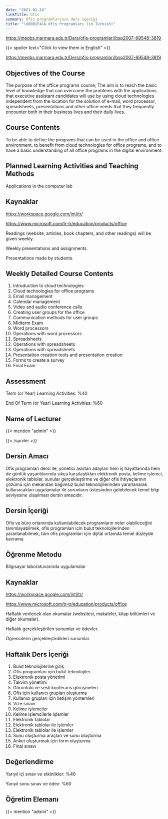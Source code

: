 ```yaml
---
date: "2021-01-24"
linkTitle: Ofis
summary: Ofis programlarının ders içeriği
title: "\U0001F4CA Ofis Programları (in Turkish)"
---
```

https://meobs.marmara.edu.tr/Ders/ofis-programlari/bsp2007-69548-3819

{{< spoiler text="Click to view them in English" >}}

https://meobs.marmara.edu.tr/Ders/ofis-programlari/bsp2007-69548-3819

## Objectives of the Course

The purpose of the office programs course; The aim is to reach the basic level of knowledge that can overcome the problems with the applications that executive assistant candidates will use by using cloud technologies independent from the location for the solution of e-mail, word processor, spreadsheets, presentations and other office needs that they frequently encounter both in their business lives and their daily lives.

## Course Contents

To be able to define the programs that can be used in the office and office environment, to benefit from cloud technologies for office programs, and to have a basic understanding of all office programs in the digital environment.

## Planned Learning Activities and Teaching Methods

Applications in the computer lab

## Kaynaklar 

https://workspace.google.com/intl/tr/

https://www.microsoft.com/tr-tr/education/products/office

Readings (website, articles, book chapters, and other readings) will be given weekly. 

Weekly presentations and assignments. 

Presentations made by students.


## Weekly Detailed Course Contents

1. Introduction to cloud technologies
2. Cloud technologies for office programs
3. Email management
4. Calendar management
5. Video and audio conference calls
6. Creating user groups for the office
7. Communication methods for user groups
8. Midterm Exam
9. Word processors
10. Operations with word processors
11. Spreadsheets
12. Operations with spreadsheets
13. Operations with spreadsheets
14. Presentation creation tools and presentation creation
15. Forms to create a survey
16. Final Exam

## Assessment

Term (or Year) Learning Activities: %40

End Of Term (or Year) Learning Activities: %60


## Name of Lecturer

{{< mention "admin" >}}

{{< /spoiler >}}


## Dersin Amacı 

Ofis programları dersi ile, yönetici asistan adayları hem iş hayatlarında hem de günlük yaşantılarında sıkça karşılaştıkları elektronik posta, kelime işlemci, elektronik tablolar, sunular gerçekleştirme ve diğer ofis ihtiyaçlarının çözümü için mekandan bağımsız bulut teknolojilerinden yararlanarak kullanacakları uygulamalar ile sorunların üstesinden gelebilecek temel bilgi seviyesine ulaşılması dersin amacıdır. 

## Dersin İçeriği

Ofis ve büro ortamında kullanılabilecek programların neler olabileceğini tanımlayabilmek, ofis programları için bulut teknolojilerinden yararlanabilmek, tüm ofis programları için dijital ortamda temel düzeyde kavrama  

## Öğrenme Metodu

Bilgisayar laboratuvarında uygulamalar

## Kaynaklar 

https://workspace.google.com/intl/tr/

https://www.microsoft.com/tr-tr/education/products/office

Haftalık verilecek olan okumalar (websitesi, makaleler, kitap bölümleri ve diğer okumalar).

Haftalık gerçekleştirilen sunumlar ve ödevler.

Öğrencilerin gerçekleştirdikleri sunumlar.


## Haftalık Ders İçeriği 

1. Bulut teknolojilerine giriş  
2. Ofis programları için bulut teknolojiler  
3. Elektronik posta yönetimi  
4. Takvim yönetimi  
5. Görüntülü ve sesli konferans görüşmeleri  
6. Ofis için kullanıcı grupları oluşturma
7. Kullanıcı grupları için iletişim yöntemleri  
8. Vize sınavı
9. Kelime işlemciler  
10. Kelime işlemcilerle işlemler  
11. Elektronik tablolar  
12. Elektronik tablolar ile işlemler   
13. Elektronik tablolar ile işlemler   
14. Sunu oluşturma araçları ve sunu oluşturma  
15. Anket oluşturmak için form oluşturma  
16. Final sınavı

## Değerlendirme

Yarıyıl içi sınav ve etkinlikler: %40

Yarıyıl sonu sınav ve ödev: %60


## Öğretim Elemanı

{{< mention "admin" >}}
